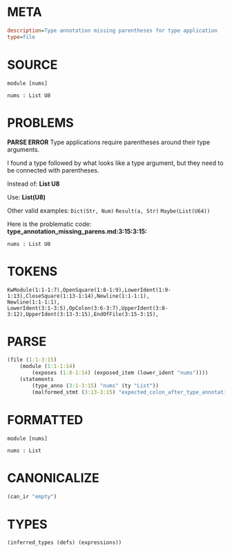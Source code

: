 # META
~~~ini
description=Type annotation missing parentheses for type application
type=file
~~~
# SOURCE
~~~roc
module [nums]

nums : List U8
~~~
# PROBLEMS
**PARSE ERROR**
Type applications require parentheses around their type arguments.

I found a type followed by what looks like a type argument, but they need to be connected with parentheses.

Instead of:
    **List U8**

Use:
    **List(U8)**

Other valid examples:
    `Dict(Str, Num)`
    `Result(a, Str)`
    `Maybe(List(U64))`

Here is the problematic code:
**type_annotation_missing_parens.md:3:15:3:15:**
```roc
nums : List U8
```


# TOKENS
~~~zig
KwModule(1:1-1:7),OpenSquare(1:8-1:9),LowerIdent(1:9-1:13),CloseSquare(1:13-1:14),Newline(1:1-1:1),
Newline(1:1-1:1),
LowerIdent(3:1-3:5),OpColon(3:6-3:7),UpperIdent(3:8-3:12),UpperIdent(3:13-3:15),EndOfFile(3:15-3:15),
~~~
# PARSE
~~~clojure
(file (1:1-3:15)
	(module (1:1-1:14)
		(exposes (1:8-1:14) (exposed_item (lower_ident "nums"))))
	(statements
		(type_anno (3:1-3:15) "nums" (ty "List"))
		(malformed_stmt (3:13-3:15) "expected_colon_after_type_annotation")))
~~~
# FORMATTED
~~~roc
module [nums]

nums : List
~~~
# CANONICALIZE
~~~clojure
(can_ir "empty")
~~~
# TYPES
~~~clojure
(inferred_types (defs) (expressions))
~~~